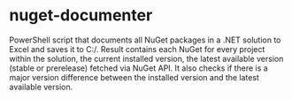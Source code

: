 # nuget-documenter
PowerShell script that documents all NuGet packages in a .NET solution to Excel and saves it to C:/. Result contains each NuGet for every project within the solution, the current installed version, the latest available version (stable or prerelease) fetched via NuGet API. It also checks if there is a major version difference between the installed version and the latest available version.
